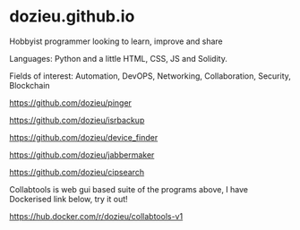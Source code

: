 # dozieu.github.io

Hobbyist programmer looking to learn, improve and share

Languages: Python and a little HTML, CSS, JS and Solidity. 

Fields of interest: Automation, DevOPS, Networking, Collaboration, Security, Blockchain


https://github.com/dozieu/pinger

https://github.com/dozieu/isrbackup

https://github.com/dozieu/device_finder

https://github.com/dozieu/jabbermaker

https://github.com/dozieu/cipsearch

Collabtools is web gui based suite of the programs above, I have Dockerised link below, try it out!

https://hub.docker.com/r/dozieu/collabtools-v1
